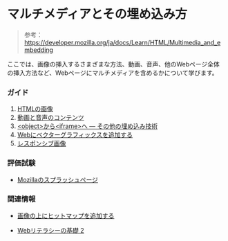 # マルチメディアとその埋め込み方

> 参考：https://developer.mozilla.org/ja/docs/Learn/HTML/Multimedia_and_embedding

ここでは、画像の挿入するさまざまな方法、動画、音声、他のWebページ全体の挿入方法など、Webページにマルチメディアを含めるかについて学びます。

### ガイド

1. [HTMLの画像](https://developer.mozilla.org/ja/docs/Learn/HTML/Multimedia_and_embedding/Images_in_HTML)
2. [動画と音声のコンテンツ](https://developer.mozilla.org/ja/docs/Learn/HTML/Multimedia_and_embedding/Video_and_audio_content)
3. [\<object>から\<iframe\>へ — その他の埋め込み技術](https://developer.mozilla.org/ja/docs/Learn/HTML/Multimedia_and_embedding/Other_embedding_technologies)
4. [Webにベクターグラフィックスを追加する](https://developer.mozilla.org/ja/docs/Learn/HTML/Multimedia_and_embedding/Adding_vector_graphics_to_the_Web)
5. [レスポンシブ画像](https://developer.mozilla.org/ja/docs/Learn/HTML/Multimedia_and_embedding/Responsive_images)

### 評価試験

- [Mozillaのスプラッシュページ](https://developer.mozilla.org/ja/docs/Learn/HTML/Multimedia_and_embedding/Mozilla_splash_page)

### 関連情報

- [画像の上にヒットマップを追加する](https://developer.mozilla.org/ja/docs/Learn/HTML/Howto/Add_a_hit_map_on_top_of_an_image)

- [Webリテラシーの基礎 2](https://teach.mozilla.org/activities/web-lit-basics-two/)